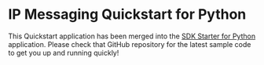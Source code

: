 # IP Messaging Quickstart for Python

This Quickstart application has been merged into the [SDK Starter for Python](https://github.com/TwilioDevEd/sdk-starter-python) application. Please check that GitHub repository for the latest sample code to get you up and running quickly!

